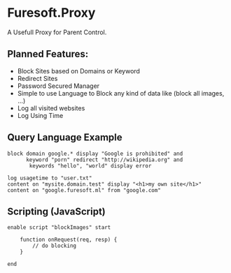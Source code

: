 # Furesoft.Proxy
A Usefull Proxy for Parent Control.

## Planned Features:

- Block Sites based on Domains or Keyword
- Redirect Sites
- Password Secured Manager
- Simple to use Language to Block any kind of data like (block all images, ...)
- Log all visited websites
- Log Using Time

## Query Language Example

```
block domain google.* display "Google is prohibited" and
      keyword "porn" redirect "http://wikipedia.org" and
       keywords "hello", "world" display error

log usagetime to "user.txt"
content on "mysite.domain.test" display "<h1>my own site</h1>"
content on "google.furesoft.ml" from "google.com"

```

## Scripting (JavaScript)
```
enable script "blockImages" start

	function onRequest(req, resp) {
		// do blocking
	}

end
```
